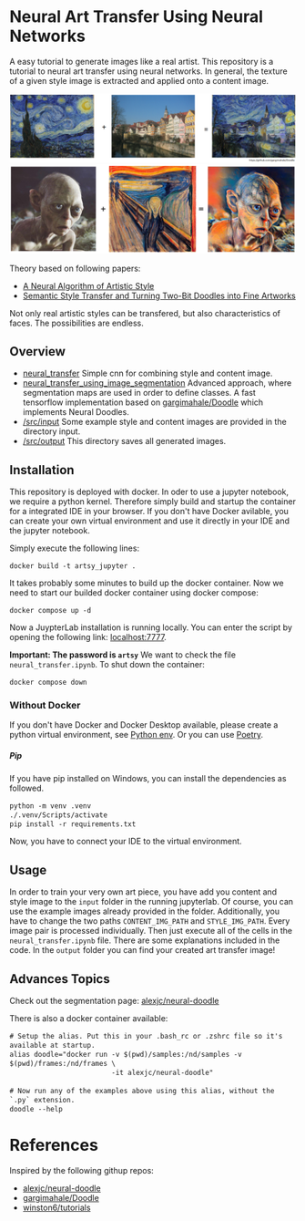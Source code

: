 # Neural Art Transfer Using Neural Networks
A easy tutorial to generate images like a real artist. This repository is a tutorial to neural art transfer using neural networks. In general, the texture of a given style image is extracted and applied onto a content image.

![Example for art transfer](material/exampleImage.png)
![Example for art transfer](material/exampleImage2.png)

Theory based on following papers:
- [A Neural Algorithm of Artistic Style](https://arxiv.org/abs/1508.06576)
- [Semantic Style Transfer and Turning Two-Bit Doodles into Fine Artworks](https://arxiv.org/abs/1603.01768)

Not only real artistic styles can be transfered, but also characteristics of faces. The possibilities are endless.

## Overview
- [neural_transfer](/src/neural_transfer.ipynb)
Simple cnn for combining style and content image.
- [neural_transfer_using_image_segmentation](https://github.com/gargimahale/Doodle/blob/master/stylize.py)
Advanced approach, where segmentation maps are used in order to define classes. A fast tensorflow implementation based on [gargimahale/Doodle](https://github.com/gargimahale/Doodle/blob/master/stylize.py) which implements Neural Doodles.
- [/src/input](/input) Some example style and content images are provided in the directory input.
- [/src/output](/output) This directory saves all generated images.

## Installation
This repository is deployed with docker. In oder to use a jupyter notebook, we require a python kernel. Therefore simply build and startup the container for a integrated IDE in your browser. If you don't have Docker avilable, you can create your own virtual environment and use it directly in your IDE and the jupyter notebook.

Simply execute the following lines:
```
docker build -t artsy_jupyter .
```
It takes probably some minutes to build up the docker container. Now we need to start our builded docker container using docker compose:
```
docker compose up -d
```
Now a JuypterLab installation is running locally. You can enter the script by opening the following link: [localhost:7777](http://localhost:7777). 

**Important: The password is `artsy`**
We want to check the file `neural_transfer.ipynb`.
To shut down the container:

```
docker compose down
```

### Without Docker
If you don't have Docker and Docker Desktop available, please create a python virtual environment, see [Python env](https://docs.python.org/3/library/venv.html). Or you can use [Poetry](https://python-poetry.org/). 

##### Pip
If you have pip installed on Windows, you can install the dependencies as followed.
```
python -m venv .venv
./.venv/Scripts/activate
pip install -r requirements.txt
``` 
Now, you have to connect your IDE to the virtual environment.

## Usage
In order to train your very own art piece, you have add you content and style image to the `input` folder in the running jupyterlab.  Of course, you can use the example images already provided in the folder. Additionally, you have to change the two paths `CONTENT_IMG_PATH` and `STYLE_IMG_PATH`. Every image pair is processed individually. Then just execute all of the cells in the `neural_transfer.ipynb` file. There are some explanations included in the code. In the `output` folder you can find your created art transfer image!

## Advances Topics

Check out the segmentation page: [alexjc/neural-doodle](https://github.com/alexjc/neural-doodle)

There is also a docker container available: 
```
# Setup the alias. Put this in your .bash_rc or .zshrc file so it's available at startup.
alias doodle="docker run -v $(pwd)/samples:/nd/samples -v $(pwd)/frames:/nd/frames \
                         -it alexjc/neural-doodle"

# Now run any of the examples above using this alias, without the `.py` extension.
doodle --help
```


# References
Inspired by the following githup repos:
- [alexjc/neural-doodle](https://github.com/alexjc/neural-doodle)
- [gargimahale/Doodle](https://github.com/gargimahale/Doodle/blob/master/stylize.py) 
- [winston6/tutorials](https://github.com/winston6)

